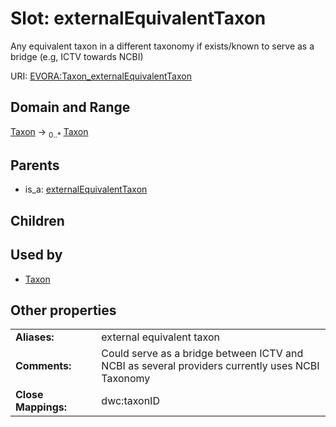 
# Slot: externalEquivalentTaxon

Any equivalent taxon in a different taxonomy if exists/known to serve as a bridge (e.g, ICTV towards NCBI)

URI: [EVORA:Taxon_externalEquivalentTaxon](https://evora-project.eu/Taxon_externalEquivalentTaxon)


## Domain and Range

[Taxon](Taxon.md) &#8594;  <sub>0..\*</sub> [Taxon](Taxon.md)

## Parents

 *  is_a: [externalEquivalentTaxon](externalEquivalentTaxon.md)

## Children


## Used by

 * [Taxon](Taxon.md)

## Other properties

|  |  |  |
| --- | --- | --- |
| **Aliases:** | | external equivalent taxon |
| **Comments:** | | Could serve as a bridge between ICTV and NCBI as several providers currently uses NCBI Taxonomy |
| **Close Mappings:** | | dwc:taxonID |